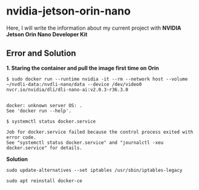 # nvidia-jetson-orin-nano

Here, I will write the information about my current project with **NVIDIA Jetson Orin Nano Developer Kit**



## Error and Solution

**1. Staring the container and pull the image first time on Orin**

```
$ sudo docker run --runtime nvidia -it --rm --network host --volume ~/nvdli-data:/nvdli-nano/data --device /dev/video0 nvcr.io/nvidia/dli/dli-nano-ai:v2.0.3-r36.3.0


docker: unknown server OS: .
See 'docker run --help'.
```
```
$ systemctl status docker.service

Job for docker.service failed because the control process exited with error code.
See "systemctl status docker.service" and "journalctl -xeu docker.service" for details.
```

**Solution**

```
sudo update-alternatives --set iptables /usr/sbin/iptables-legacy
```
```
sudo apt reinstall docker-ce
```
